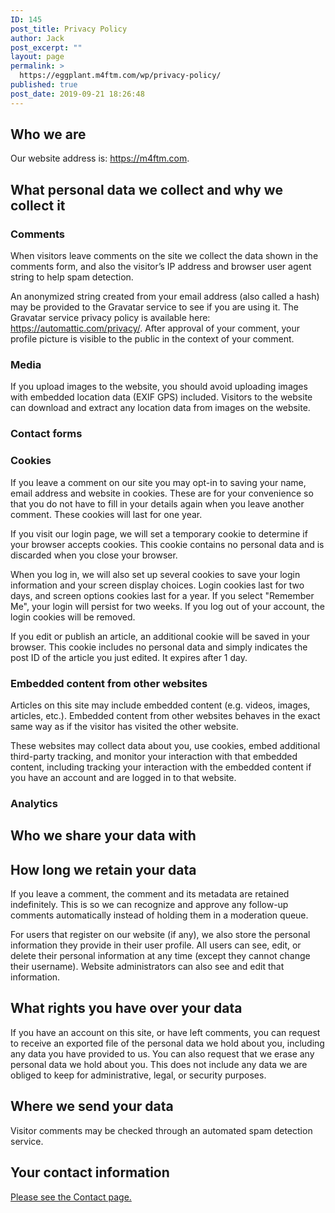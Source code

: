 ```yaml
---
ID: 145
post_title: Privacy Policy
author: Jack
post_excerpt: ""
layout: page
permalink: >
  https://eggplant.m4ftm.com/wp/privacy-policy/
published: true
post_date: 2019-09-21 18:26:48
---
```

<!-- wp:heading -->

## Who we are

<!-- /wp:heading -->

<!-- wp:paragraph -->

Our website address is: <https://m4ftm.com>.

<!-- /wp:paragraph -->

<!-- wp:heading -->

## What personal data we collect and why we collect it

<!-- /wp:heading -->

<!-- wp:heading {"level":3} -->

### Comments

<!-- /wp:heading -->

<!-- wp:paragraph -->

When visitors leave comments on the site we collect the data shown in the comments form, and also the visitor’s IP address and browser user agent string to help spam detection.

<!-- /wp:paragraph -->

<!-- wp:paragraph -->

An anonymized string created from your email address (also called a hash) may be provided to the Gravatar service to see if you are using it. The Gravatar service privacy policy is available here: https://automattic.com/privacy/. After approval of your comment, your profile picture is visible to the public in the context of your comment.

<!-- /wp:paragraph -->

<!-- wp:heading {"level":3} -->

### Media

<!-- /wp:heading -->

<!-- wp:paragraph -->

If you upload images to the website, you should avoid uploading images with embedded location data (EXIF GPS) included. Visitors to the website can download and extract any location data from images on the website.

<!-- /wp:paragraph -->

<!-- wp:heading {"level":3} -->

### Contact forms

<!-- /wp:heading -->

<!-- wp:heading {"level":3} -->

### Cookies

<!-- /wp:heading -->

<!-- wp:paragraph -->

If you leave a comment on our site you may opt-in to saving your name, email address and website in cookies. These are for your convenience so that you do not have to fill in your details again when you leave another comment. These cookies will last for one year.

<!-- /wp:paragraph -->

<!-- wp:paragraph -->

If you visit our login page, we will set a temporary cookie to determine if your browser accepts cookies. This cookie contains no personal data and is discarded when you close your browser.

<!-- /wp:paragraph -->

<!-- wp:paragraph -->

When you log in, we will also set up several cookies to save your login information and your screen display choices. Login cookies last for two days, and screen options cookies last for a year. If you select "Remember Me", your login will persist for two weeks. If you log out of your account, the login cookies will be removed.

<!-- /wp:paragraph -->

<!-- wp:paragraph -->

If you edit or publish an article, an additional cookie will be saved in your browser. This cookie includes no personal data and simply indicates the post ID of the article you just edited. It expires after 1 day.

<!-- /wp:paragraph -->

<!-- wp:heading {"level":3} -->

### Embedded content from other websites

<!-- /wp:heading -->

<!-- wp:paragraph -->

Articles on this site may include embedded content (e.g. videos, images, articles, etc.). Embedded content from other websites behaves in the exact same way as if the visitor has visited the other website.

<!-- /wp:paragraph -->

<!-- wp:paragraph -->

These websites may collect data about you, use cookies, embed additional third-party tracking, and monitor your interaction with that embedded content, including tracking your interaction with the embedded content if you have an account and are logged in to that website.

<!-- /wp:paragraph -->

<!-- wp:heading {"level":3} -->

### Analytics

<!-- /wp:heading -->

<!-- wp:heading -->

## Who we share your data with

<!-- /wp:heading -->

<!-- wp:paragraph -->



<!-- /wp:paragraph -->

<!-- wp:heading -->

## How long we retain your data

<!-- /wp:heading -->

<!-- wp:paragraph -->

If you leave a comment, the comment and its metadata are retained indefinitely. This is so we can recognize and approve any follow-up comments automatically instead of holding them in a moderation queue.

<!-- /wp:paragraph -->

<!-- wp:paragraph -->

For users that register on our website (if any), we also store the personal information they provide in their user profile. All users can see, edit, or delete their personal information at any time (except they cannot change their username). Website administrators can also see and edit that information.

<!-- /wp:paragraph -->

<!-- wp:heading -->

## What rights you have over your data

<!-- /wp:heading -->

<!-- wp:paragraph -->

If you have an account on this site, or have left comments, you can request to receive an exported file of the personal data we hold about you, including any data you have provided to us. You can also request that we erase any personal data we hold about you. This does not include any data we are obliged to keep for administrative, legal, or security purposes.

<!-- /wp:paragraph -->

<!-- wp:heading -->

## Where we send your data

<!-- /wp:heading -->

<!-- wp:paragraph -->

Visitor comments may be checked through an automated spam detection service.

<!-- /wp:paragraph -->

<!-- wp:heading -->

## Your contact information

<!-- /wp:heading -->

<!-- wp:paragraph -->

[Please see the Contact page.][1]

<!-- /wp:paragraph -->

 [1]: https://eggplant.m4ftm.com/wp/contact/